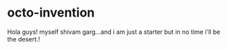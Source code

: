 # octo-invention
Hola guys!
   myself shivam garg...and i am just a starter
   but in no time i'll be the desert.!
